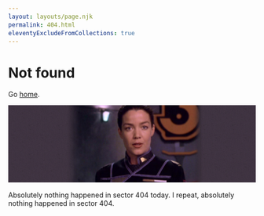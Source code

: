 ```yaml
---
layout: layouts/page.njk
permalink: 404.html
eleventyExcludeFromCollections: true
---
```

# Not found

Go <a href="{{ '/' | url }}">home</a>.

<img src="/img/404-image.jpg" alt="Ivonova on Babylon 5 looking very serious indeed">

Absolutely nothing happened in sector 404 today. I repeat, absolutely nothing happened in sector 404.
